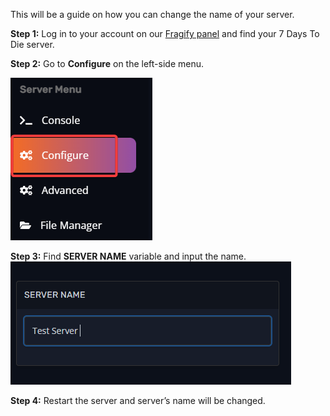 This will be a guide on how you can change the name of your server.

  
**Step 1:** Log in to your account on our [Fragify panel](https://panel.fragify.net/auth/login) and find your 7 Days To Die server.

**Step 2:** Go to **Configure** on the left-side menu.  

![Configure](images/configure.png)

**Step 3:** Find **SERVER NAME** variable and input the name.   
![Server Name](images/server-name.png)

**Step 4:** Restart the server and server’s name will be changed.